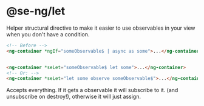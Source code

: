 # @se-ng/let

Helper structural directive to make it easier to use observables in your view when you don't have a condition.

```html
<!-- Before -->
<ng-container *ngIf="someObservable$ | async as some">...</ng-container>


<ng-container *seLet="someObservable$ let some">...</ng-container>
<!-- Or: -->
<ng-container *seLet="let some observe someObservable$">...</ng-container>
```

Accepts everything. If it gets a observable it will subscribe to it. (and unsubscribe on destroy!), otherwise it will just assign.

